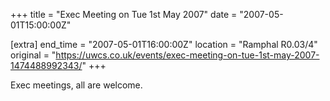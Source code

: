 +++
title = "Exec Meeting on Tue 1st May 2007"
date = "2007-05-01T15:00:00Z"

[extra]
end_time = "2007-05-01T16:00:00Z"
location = "Ramphal R0.03/4"
original = "https://uwcs.co.uk/events/exec-meeting-on-tue-1st-may-2007-1474488992343/"
+++

Exec meetings, all are welcome.

